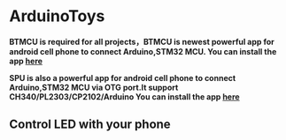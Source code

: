 # ArduinoToys


**BTMCU is required for all projects，BTMCU is newest powerful app for android cell phone to connect Arduino,STM32 MCU.
You can install the app [here](https://play.google.com/store/apps/details?id=xnj.lazydog.btcontroller)**

**SPU is also a powerful app for android cell phone to connect Arduino,STM32 MCU via OTG port.It support CH340/PL2303/CP2102/Arduino 
You can install the app [here](https://play.google.com/store/apps/details?id=xnj.lazydog.usbserialport)**


## Control LED with your phone 

